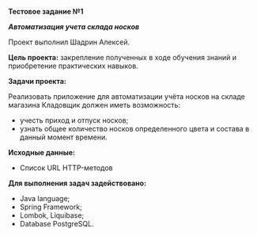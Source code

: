 **Тестовое задание №1**

***Автоматизация учета склада носков***

Проект выполнил Шадрин Алексей.

**Цель проекта:** закрепление полученных в ходе обучения знаний и приобретение практических навыков.

**Задачи проекта:**

Реализовать приложение для автоматизации учёта носков на складе магазина
Кладовщик должен иметь возможность:
- учесть приход и отпуск носков;
- узнать общее количество носков определенного цвета и состава в данный момент времени.

**Исходные данные:**
- Список URL HTTP-методов

**Для выполнения задач задействовано:**
- Java language;
- Spring Framework;
- Lombok, Liquibase;
- Database PostgreSQL.